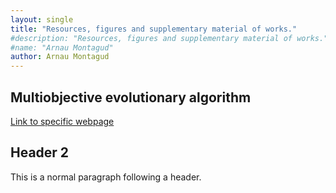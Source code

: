 ```yaml
---
layout: single
title: "Resources, figures and supplementary material of works."
#description: "Resources, figures and supplementary material of works."
#name: "Arnau Montagud"
author: Arnau Montagud
---
```


## [](#header-2)Multiobjective evolutionary algorithm

[Link to specific webpage](https://arnaumontagud.github.io/metamode)

## [](#header-2)Header 2

This is a normal paragraph following a header. 
